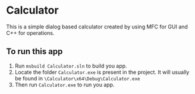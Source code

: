 # Calculator
This is a simple dialog based calculator created by using MFC for GUI and C++ for operations.

## To run this app
1. Run `msbuild Calculator.sln` to build you app.
2. Locate the folder `Calculator.exe` is present in the project. It will usually be found in `\Calculator\x64\Debug\Calculator.exe`
3. Then run `Calculator.exe` to run you app.
